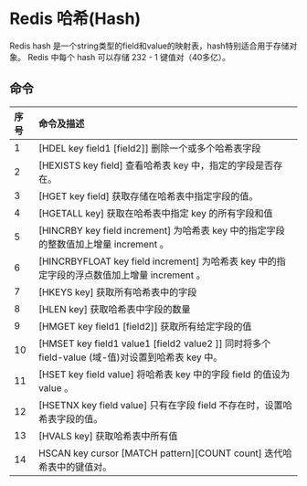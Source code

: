 # Redis 哈希\(Hash\)

Redis hash 是一个string类型的field和value的映射表，hash特别适合用于存储对象。 Redis 中每个 hash 可以存储 232 - 1 键值对（40多亿）。

## 命令

| 序号 | 命令及描述 |
| :--- | :--- |
| 1 | \[HDEL key field1 \[field2\]\]  删除一个或多个哈希表字段 |
| 2 | \[HEXISTS key field\]  查看哈希表 key 中，指定的字段是否存在。 |
| 3 | \[HGET key field\] 获取存储在哈希表中指定字段的值。 |
| 4 | \[HGETALL key\] 获取在哈希表中指定 key 的所有字段和值 |
| 5 | \[HINCRBY key field increment\]  为哈希表 key 中的指定字段的整数值加上增量 increment 。 |
| 6 | \[HINCRBYFLOAT key field increment\] 为哈希表 key 中的指定字段的浮点数值加上增量 increment 。 |
| 7 | \[HKEYS key\] 获取所有哈希表中的字段 |
| 8 | \[HLEN key\] 获取哈希表中字段的数量 |
| 9 | \[HMGET key field1 \[field2\]\] 获取所有给定字段的值 |
| 10 | \[HMSET key field1 value1 \[field2 value2 \]\]  同时将多个 field-value \(域-值\)对设置到哈希表 key 中。 |
| 11 | \[HSET key field value\]  将哈希表 key 中的字段 field 的值设为 value 。 |
| 12 | \[HSETNX key field value\]  只有在字段 field 不存在时，设置哈希表字段的值。 |
| 13 | \[HVALS key\]  获取哈希表中所有值 |
| 14 | HSCAN key cursor \[MATCH pattern\]\[COUNT count\]  迭代哈希表中的键值对。 |

